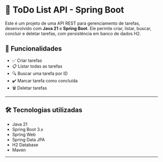 # 📝 ToDo List API - Spring Boot

Este é um projeto de uma API REST para gerenciamento de tarefas, desenvolvido com **Java 21** e **Spring Boot**. Ele permite criar, listar, buscar, concluir e deletar tarefas, com persistência em banco de dados H2.

## 📌 Funcionalidades

- ✅ Criar tarefas
- 📋 Listar todas as tarefas
- 🔍 Buscar uma tarefa por ID
- ✔️ Marcar tarefa como concluída
- 🗑️ Deletar tarefas

---

## 🛠️ Tecnologias utilizadas

- Java 21
- Spring Boot 3.x
- Spring Web
- Spring Data JPA
- H2 Database
- Maven

---



